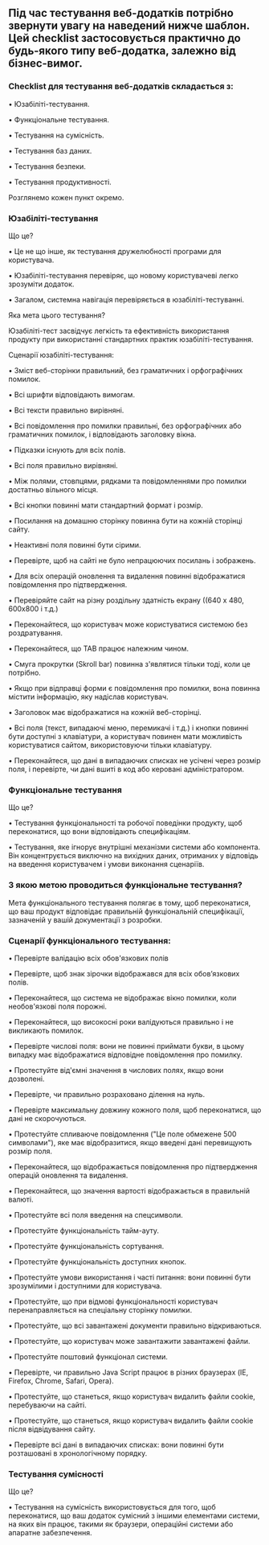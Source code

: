 ## Під час тестування веб-додатків потрібно звернути увагу на наведений нижче шаблон. Цей checklist застосовується практично до будь-якого типу веб-додатка, залежно від бізнес-вимог.

### Checklist для тестування веб-додатків складається з:

   •	Юзабіліті-тестування.

   •	Функціональне тестування.

   •	Тестування на сумісність.

   •	Тестування баз даних.

   •	Тестування безпеки.

   •	Тестування продуктивності.

Розглянемо кожен пункт окремо.

### Юзабіліті-тестування

Що це?

•	Це не що інше, як тестування дружелюбності програми для користувача.

•	Юзабіліті-тестування перевіряє, що новому користувачеві легко зрозуміти додаток.

•	Загалом, системна навігація перевіряється в юзабіліті-тестуванні.

Яка мета цього тестування?

Юзабіліті-тест засвідчує легкість та ефективність використання продукту при використанні стандартних практик юзабіліті-тестування.

Сценарії юзабіліті-тестування:

•	Зміст веб-сторінки правильний, без граматичних і орфографічних помилок.

•	Всі шрифти відповідають вимогам.

•	Всі тексти правильно вирівняні.

•	Всі повідомлення про помилки правильні, без орфографічних або граматичних помилок, і відповідають заголовку вікна.

•	Підказки існують для всіх полів.

•	Всі поля правильно вирівняні.

•	Між полями, стовпцями, рядками та повідомленнями про помилки достатньо вільного місця.

•	Всі кнопки повинні мати стандартний формат і розмір.

•	Посилання на домашню сторінку повинна бути на кожній сторінці сайту.

•	Неактивні поля повинні бути сірими.

•	Перевірте, щоб на сайті не було непрацюючих посилань і зображень.

•	Для всіх операцій оновлення та видалення повинні відображатися повідомлення про підтвердження.

•	Перевіряйте сайт на різну роздільну здатність екрану ((640 х 480, 600х800 і т.д.)

•	Переконайтеся, що користувач може користуватися системою без роздратування.

•	Переконайтеся, що TAB працює належним чином.

•	Смуга прокрутки (Skroll bar) повинна з'являтися тільки тоді, коли це потрібно.

•	Якщо при відправці форми є повідомлення про помилки, вона повинна містити інформацію, яку надіслав користувач.

•	Заголовок має відображатися на кожній веб-сторінці.

•	Всі поля (текст, випадаючі меню, перемикачі і т.д.) і кнопки повинні бути доступні з клавіатури, а користувач повинен мати можливість користуватися сайтом, використовуючи тільки клавіатуру.

•	Переконайтеся, що дані в випадаючих списках не усічені через розмір поля, і перевірте, чи дані вшиті в код або керовані адміністратором.

### Функціональне тестування

Що це?

•	Тестування функціональності та робочої поведінки продукту, щоб переконатися, що вони відповідають специфікаціям.

•	Тестування, яке ігнорує внутрішні механізми системи або компонента. Він концентрується виключно на вихідних даних, отриманих у відповідь на введення користувачем і умови виконання сценаріїв.

### З якою метою проводиться функціональне тестування?

Мета функціонального тестування полягає в тому, щоб переконатися, що ваш продукт відповідає правильній функціональній специфікації, зазначеній у вашій документації з розробки.

### Сценарії функціонального тестування:

•	Перевірте валідацію всіх обов'язкових полів

•	Перевірте, щоб знак зірочки відображався для всіх обов’язкових полів.

•	Переконайтеся, що система не відображає вікно помилки, коли необов'язкові поля порожні.

•	Переконайтеся, що високосні роки валідуються правильно і не викликають помилок.

•	Перевірте числові поля: вони не повинні приймати букви, в цьому випадку має відображатися відповідне повідомлення про помилку.

•	Протестуйте від'ємні значення в числових полях, якщо вони дозволені.

•	Перевірте, чи правильно розраховано ділення на нуль.

•	Перевірте максимальну довжину кожного поля, щоб переконатися, що дані не скорочуються.

•	Протестуйте спливаюче повідомлення ("Це поле обмежене 500 символами"), яке має відобразитися, якщо введені дані перевищують розмір поля.

•	Переконайтеся, що відображається повідомлення про підтвердження операцій оновлення та видалення.

•	Переконайтеся, що значення вартості відображається в правильній валюті.

•	Протестуйте всі поля введення на спецсимволи.

•	Протестуйте функціональність тайм-ауту.

•	Протестуйте функціональність сортування.

•	Протестуйте функціональність доступних кнопок.

•	Протестуйте умови використання і часті питання: вони повинні бути зрозумілими і доступними для користувача.

•	Протестуйте, що при відмові функціональності користувач перенаправляється на спеціальну сторінку помилки.

•	Протестуйте, що всі завантажені документи правильно відкриваються.

•	Протестуйте, що користувач може завантажити завантажені файли.

•	Протестуйте поштовий функціонал системи.

•	Перевірте, чи правильно Java Script працює в різних браузерах (IE, Firefox, Chrome, Safari, Opera).

•	Протестуйте, що станеться, якщо користувач видалить файли cookie, перебуваючи на сайті.

•	Протестуйте, що станеться, якщо користувач видалить файли cookie після відвідування сайту.

•	Перевірте всі дані в випадаючих списках: вони повинні бути розташовані в хронологічному порядку.

### Тестування сумісності

Що це?

•	Тестування на сумісність використовується для того, щоб переконатися, що ваш додаток сумісний з іншими елементами системи, на яких він працює, такими як браузери, операційні системи або апаратне забезпечення.








